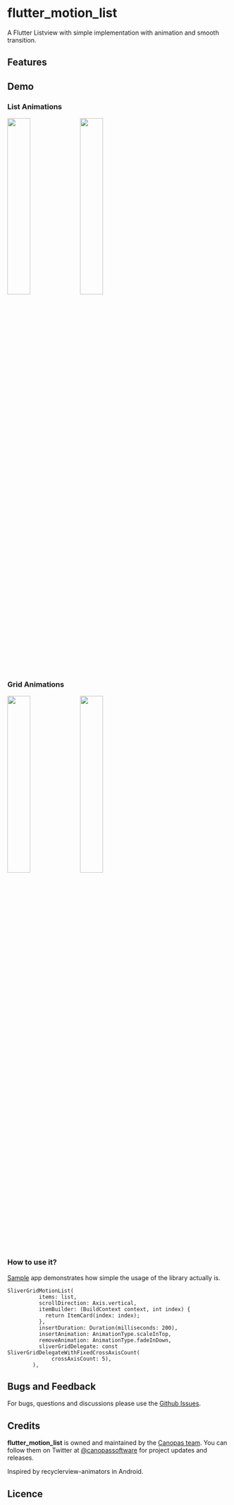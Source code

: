 # flutter_motion_list

A Flutter Listview with simple implementation with animation and smooth transition.

## Features

## Demo

### List Animations
<img src="art/list.gif" width="32%"> <img src="art/list1.gif" width="32%"> 

### Grid Animations
<img src="art/grid.gif" width="32%"> <img src="art/grid1.gif" width="32%">

### How to use it?
[Sample](https://github.com/cp-sneha-s/flutter_motion_list/tree/main/example) app demonstrates how simple the usage of the library actually is.

```
SliverGridMotionList(
          items: list,
          scrollDirection: Axis.vertical,
          itemBuilder: (BuildContext context, int index) {
            return ItemCard(index: index);
          },
          insertDuration: Duration(milliseconds: 200),
          insertAnimation: AnimationType.scaleInTop,
          removeAnimation: AnimationType.fadeInDown,
          sliverGridDelegate: const SliverGridDelegateWithFixedCrossAxisCount(
              crossAxisCount: 5),
        ),

```

## Bugs and Feedback
For bugs, questions and discussions please use the [Github Issues](https://github.com/cp-sneha-s/flutter_motion_list/issues).

## Credits
**flutter_motion_list** is owned and maintained by the [Canopas team](https://canopas.com/). You can follow them on Twitter at [@canopassoftware](https://twitter.com/canopassoftware) for project updates and releases.

Inspired by recyclerview-animators in Android.

## Licence
